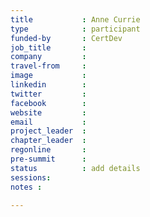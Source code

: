 ```yaml
---
title           : Anne Currie
type            : participant
funded-by       : CertDev
job_title       :
company         :
travel-from     :
image           :
linkedin        :
twitter         :
facebook        :
website         :
email           :
project_leader  :
chapter_leader  :
regonline       :
pre-summit      :
status          : add details
sessions:
notes :

---
```


<!-- put more details about participant here -->
